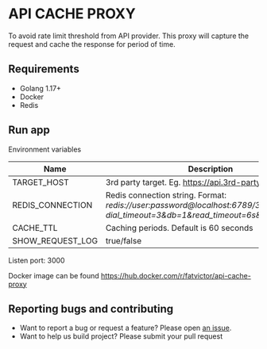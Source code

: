 # API CACHE PROXY

To avoid rate limit threshold from API provider. This proxy will capture the request and cache the response for period of time.

## Requirements

- Golang 1.17+
- Docker
- Redis

## Run app

Environment variables

| Name        | Description |
| ----------- | ----------- |
| TARGET_HOST | 3rd party target. Eg. https://api.3rd-party.com       |
| REDIS_CONNECTION | Redis connection string. Format: *redis://user:password@localhost:6789/3?dial_timeout=3&db=1&read_timeout=6s&max_retries=2*|
| CACHE_TTL | Caching periods. Default is 60 seconds|
|SHOW_REQUEST_LOG|true/false|

Listen port: 3000

Docker image can be found https://hub.docker.com/r/fatvictor/api-cache-proxy

## Reporting bugs and contributing

- Want to report a bug or request a feature? Please open [an issue](https://github.com/FatVictor/api-cache-proxy/issues/new).
- Want to help us build project? Please submit your pull request
